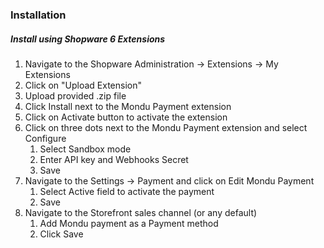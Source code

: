 ### Installation

##### Install using Shopware 6 Extensions

1. Navigate to the Shopware Administration -> Extensions -> My Extensions
2. Click on "Upload Extension"
3. Upload provided .zip file
4. Click Install next to the Mondu Payment extension
5. Click on Activate button to activate the extension
6. Click on three dots next to the Mondu Payment extension and select Configure
   1. Select Sandbox mode
   2. Enter API key and Webhooks Secret
   3. Save
7. Navigate to the Settings -> Payment and click on Edit Mondu Payment
   1. Select Active field to activate the payment
   2. Save
8. Navigate to the Storefront sales channel (or any default)
   1. Add Mondu payment as a Payment method
   2. Click Save
